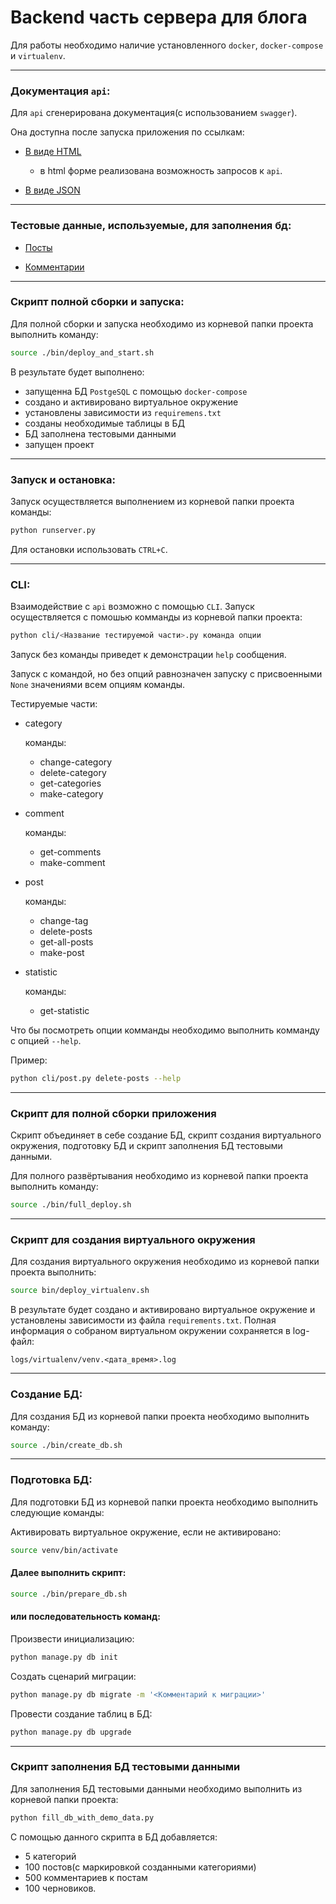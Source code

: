# Backend часть сервера для блога

Для работы необходимо наличие установленного `docker`, `docker-compose` 
и `virtualenv`.

---

### Документация `api`:

Для `api` сгенерирована документация(с использованием `swagger`).

Она доступна после запуска приложения по ссылкам:

- [В виде HTML](http://localhost:5000/api/spec.html#!/spec)
  - в html форме реализована возможность запросов к `api`.

- [В виде JSON](http://localhost:5000/api/spec.json)

---
### Тестовые данные, используемые, для заполнения бд:

- [Посты](https://jsonplaceholder.typicode.com/posts)

- [Комментарии](https://jsonplaceholder.typicode.com/comments)
---

### Скрипт полной сборки и запуска:

Для полной сборки и запуска необходимо из корневой папки проекта выполнить команду:

```bash
source ./bin/deploy_and_start.sh
```

В результате будет выполнено:
* запущенна БД `PostgeSQL` с помощью `docker-compose`
* создано и активировано виртуальное окружение
* установлены зависимости из `requiremens.txt`
* созданы необходимые таблицы в БД
* БД заполнена тестовыми данными
* запущен проект

---

### Запуск и остановка:

Запуск осуществляется выполнением из корневой папки проекта команды:

```bash
python runserver.py
```

Для остановки использовать `CTRL+C`.

---

### CLI:

Взаимодействие с `api` возможно с помощью `CLI`.
Запуск осуществляется с помошью комманды из корневой папки проекта:
```bash
python cli/<Название тестируемой части>.py команда опции
```
Запуск без команды приведет к демонстрации `help` сообщения.

Запуск с командой, но без опций равнозначен запуску 
с присвоенными `None` значениями всем опциям команды.

Тестируемые части:
* category
  
  команды:
  * change-category
  * delete-category
  * get-categories
  * make-category
  
* comment
  
  команды:
  * get-comments
  * make-comment

* post  

  команды:
  * change-tag
  * delete-posts
  * get-all-posts
  * make-post

* statistic
  
  команды:
  * get-statistic
  
Что бы посмотреть опции комманды необходимо 
выполнить комманду с опцией `--help`. 

Пример:
```bash
python cli/post.py delete-posts --help
```
---

### Скрипт для полной сборки приложения

Скрипт объединяет в себе создание БД, скрипт создания виртуального окружения, 
подготовку БД и скрипт заполнения БД тестовыми данными.

Для полного развёртывания необходимо из корневой папки проекта выполнить команду:

```bash
source ./bin/full_deploy.sh
```

---

### Скрипт для создания виртуального окружения

Для создания виртуального окружения 
необходимо из корневой папки проекта выполнить:

```bash
source bin/deploy_virtualenv.sh
```

В результате будет создано и активировано виртуальное окружение и 
установлены зависимости из файла `requirements.txt`.
Полная информация о собраном виртуальном окружении сохраняется 
в log-файл: 

`logs/virtualenv/venv.<дата_время>.log`

---

### Создание БД:

Для создания БД из корневой папки проекта необходимо выполнить команду:

```bash
source ./bin/create_db.sh
```
---

### Подготовка БД: 

Для подготовки БД из корневой папки проекта необходимо выполнить
следующие команды:

Активировать виртуальное окружение, если не активировано:

```bash
source venv/bin/activate
```

#### Далее выполнить скрипт:

```bash
source ./bin/prepare_db.sh
```

#### или последовательность команд:



Произвести инициализацию:

```bash
python manage.py db init
```

Создать сценарий миграции:

```bash
python manage.py db migrate -m '<Комментарий к миграции>'
```

Провести создание таблиц в БД:

```bash
python manage.py db upgrade
```

---

### Скрипт заполнения БД тестовыми данными

Для заполнения БД тестовыми данными необходимо 
выполнить из корневой папки проекта:

```bash
python fill_db_with_demo_data.py
```

С помощью данного скрипта в БД добавляется:
* 5 категорий
* 100 постов(с маркировкой созданными категориями)
* 500 комментариев к постам
* 100 черновиков. 

